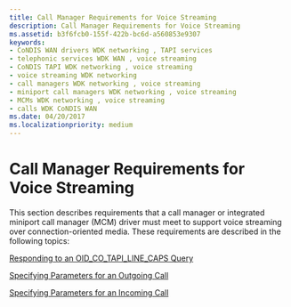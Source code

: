 ```yaml
---
title: Call Manager Requirements for Voice Streaming
description: Call Manager Requirements for Voice Streaming
ms.assetid: b3f6fcb0-155f-422b-bc6d-a560853e9307
keywords:
- CoNDIS WAN drivers WDK networking , TAPI services
- telephonic services WDK WAN , voice streaming
- CoNDIS TAPI WDK networking , voice streaming
- voice streaming WDK networking
- call managers WDK networking , voice streaming
- miniport call managers WDK networking , voice streaming
- MCMs WDK networking , voice streaming
- calls WDK CoNDIS WAN
ms.date: 04/20/2017
ms.localizationpriority: medium
---
```


# Call Manager Requirements for Voice Streaming





This section describes requirements that a call manager or integrated miniport call manager (MCM) driver must meet to support voice streaming over connection-oriented media. These requirements are described in the following topics:

[Responding to an OID\_CO\_TAPI\_LINE\_CAPS Query](responding-to-an-oid-co-tapi-line-caps-query.md)

[Specifying Parameters for an Outgoing Call](specifying-parameters-for-an-outgoing-call.md)

[Specifying Parameters for an Incoming Call](specifying-parameters-for-an-incoming-call.md)

 

 






